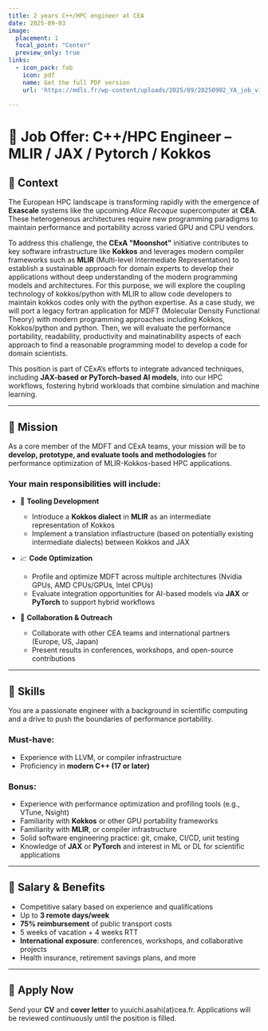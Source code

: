 ```yaml
---
title: 2 years C++/HPC engineer at CEA
date: 2025-09-03
image:
  placement: 1
  focal_point: "Center"
  preview_only: true
links:
  - icon_pack: fab
    icon: pdf
    name: Get the full PDF version
    url: 'https://mdls.fr/wp-content/uploads/2025/09/20250902_YA_job_v1.pdf'

---
```


# 🚀 Job Offer: C++/HPC Engineer – MLIR / JAX / Pytorch / Kokkos

## 🧭 Context

The European HPC landscape is transforming rapidly with the emergence of **Exascale** systems like the upcoming *Alice Recoque* supercomputer at **CEA**. These heterogeneous architectures require new programming paradigms to maintain performance and portability across varied GPU and CPU vendors.

To address this challenge, the **CExA "Moonshot"** initiative contributes to key software infrastructure like **Kokkos** and leverages modern compiler frameworks such as **MLIR** (Multi-level Intermediate Representation) to establish a sustainable approach for domain experts to develop their applications without deep understanding of the modern programming models and architectures. For this purpose, we will explore the coupling technology of kokkos/python with MLIR to allow code developers to maintain kokkos codes only with the python expertise. As a case study, we will port a legacy fortran application for MDFT (Molecular Density Functional Theory) with modern programming approaches including Kokkos, Kokkos/python and python. Then, we will evaluate the performance portability, readability, productivity and mainatinability aspects of each approach to find a reasonable programming model to develop a code for domain scientists.

This position is part of CExA’s efforts to integrate advanced techniques, including **JAX-based or PyTorch-based AI models**, into our HPC workflows, fostering hybrid workloads that combine simulation and machine learning.

---

## 🎯 Mission

As a core member of the MDFT and CExA teams, your mission will be to **develop, prototype, and evaluate tools and methodologies** for performance optimization of MLIR-Kokkos-based HPC applications.

### Your main responsibilities will include:

* 🔧 **Tooling Development**

  * Introduce a **Kokkos dialect** in **MLIR** as an intermediate representation of Kokkos
  * Implement a translation inflastructure (based on potentially existing intermediate dialects) between Kokkos and JAX

* 📈 **Code Optimization**

  * Profile and optimize MDFT across multiple architectures (Nvidia GPUs, AMD CPUs/GPUs, Intel CPUs)
  * Evaluate integration opportunities for AI-based models via **JAX** or **PyTorch** to support hybrid workflows

* 🤝 **Collaboration & Outreach**

  * Collaborate with other CEA teams and international partners (Europe, US, Japan)
  * Present results in conferences, workshops, and open-source contributions

---

## 🧠 Skills

You are a passionate engineer with a background in scientific computing and a drive to push the boundaries of performance portability.

### Must-have:

* Experience with LLVM, or compiler infrastructure
* Proficiency in **modern C++ (17 or later)**

### Bonus:

* Experience with performance optimization and profiling tools (e.g., VTune, Nsight)
* Familiarity with **Kokkos** or other GPU portability frameworks
* Familiarity with **MLIR**, or compiler infrastructure
* Solid software engineering practice: git, cmake, CI/CD, unit testing
* Knowledge of **JAX** or **PyTorch** and interest in ML or DL for scientific applications

---

## 💼 Salary & Benefits

* Competitive salary based on experience and qualifications
* Up to **3 remote days/week**
* **75% reimbursement** of public transport costs
* 5 weeks of vacation + 4 weeks RTT
* **International exposure**: conferences, workshops, and collaborative projects
* Health insurance, retirement savings plans, and more

---

## 📩 Apply Now

Send your **CV** and **cover letter** to yuuichi.asahi(at)cea.fr.
Applications will be reviewed continuously until the position is filled.
